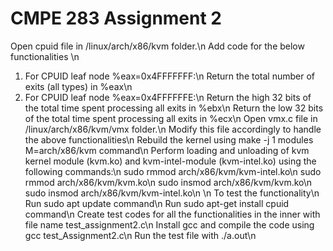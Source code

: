 CMPE 283 Assignment 2
=========

Open cpuid file in /linux/arch/x86/kvm folder.\n
Add code for the below functionalities \n
  1. For CPUID leaf node %eax=0x4FFFFFFF:\n
    Return the total number of exits (all types) in %eax\n
  2. For CPUID leaf node %eax=0x4FFFFFFE:\n
      Return the high 32 bits of the total time spent processing all exits in %ebx\n
      Return the low 32 bits of the total time spent processing all exits in %ecx\n
Open vmx.c file in /linux/arch/x86/kvm/vmx folder.\n
Modify this file accordingly to handle the above functionalities\n
Rebuild the kernel using make -j 1 modules M=arch/x86/kvm command\n
Perform loading and unloading of kvm kernel module (kvm.ko) and kvm-intel-module (kvm-intel.ko) using the following commands:\n
  sudo rmmod arch/x86/kvm/kvm-intel.ko\n
  sudo rmmod arch/x86/kvm/kvm.ko\n
  sudo insmod arch/x86/kvm/kvm.ko\n
  sudo insmod arch/x86/kvm/kvm-intel.ko\n
  \n
  To test the functionality\n
  Run sudo apt update command\n
  Run sudo apt-get install cpuid command\n
  Create test codes for all the functionalities in the inner with file name test_assignment2.c\n
  Install gcc and compile the code using gcc test_Assignment2.c\n
  Run the test file with ./a.out\n


 
